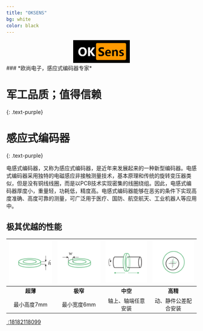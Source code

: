 ```yaml
---
title: "OKSENS"
bg: white
color: black
---
```

<center>
<img src="..\img\logo.png" style="zoom:50%;" />
</center>
### *欧尚电子，感应式编码器专家*

# 军工品质；值得信赖
{: .text-purple}




# 感应式编码器
{: .text-purple}

电感式编码器，又称为感应式编码器，是近年来发展起来的一种新型编码器。电感式编码器采用独特的电磁感应非接触测量技术，基本原理和传统的旋转变压器类似，但是没有铜线线圈，而是以PCB技术实现密集的线圈绕组。因此，电感式编码器厚度小，重量轻，功耗低，精度高。电感式编码器能够在恶劣的条件下实现高度准确、高度可靠的测量，可广泛用于医疗、国防、航空航天、工业机器人等应用中。

## 极其优越的性能

| <img src="..\img\homePageIconG1.png" alt="极薄" style="zoom:67%;" /> | <img src="..\img\homePageIconG2.png" alt="极窄" style="zoom:67%;" /> | <img src="..\img\homePageIconG3.png" alt="方便" style="zoom:67%;" /> | <img src="..\img\homePageIconG4.png" alt="放心" style="zoom:67%;" /> |
| :----------------------------------------------------------: | :----------------------------------------------------------: | :----------------------------------------------------------: | :----------------------------------------------------------: |
|                           **超薄**                           |                           **极窄**                           |                           **中空**                           |                           **高精**                           |
|                         最小高度7mm                          |                         最小宽度6mm                          |                      轴上、轴端任意安装                      |                     动、静件公差配合安装                     |







<span id="forkongithub">
  <a href="{{ site.source_link }}" class="bg-blue"><i class="fa fa-phone"></i>
 :18182118099
  </a>
</span>
